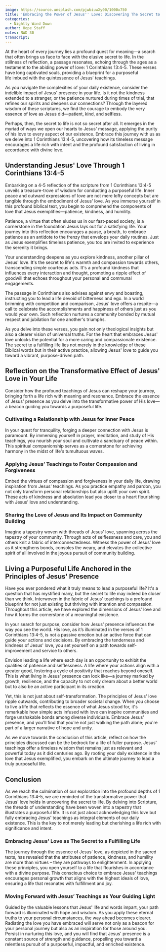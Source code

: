 ```yaml
---
image: https://source.unsplash.com/pjwbiuwXy00/1000x750
title: 'Embracing the Power of Jesus'' Love: Discovering The Secret to Life'
categories:
  - Nightly Wind Down
author: Hope Staff
notes: NWD 30
transcript:
---
```

At the heart of every journey lies a profound quest for meaning—a search that often brings us face to face with the elusive&nbsp;secret to life. In the stillness of reflection, a passage resonates, echoing through the ages as a testament to the abiding power of love:&nbsp;1 Corinthians 13:4-5. These verses have long captivated souls, providing a blueprint for a&nbsp;purposeful life&nbsp;imbued with the quintessence of Jesus' teachings.

As you navigate the complexities of your daily existence, consider the indelible impact of&nbsp;Jesus' presence&nbsp;in your life. Is it not the kindness extended to a stranger, or the patience nurtured during times of trial, that refines our spirits and deepens our connections? Through the layered wisdom of these scriptures, we find the courage to embody the very essence of love as Jesus did—patient, kind, and selfless.

Perhaps, then, the&nbsp;secret to life&nbsp;is not so secret after all. It emerges in the myriad of ways we open our hearts to Jesus' message, applying the purity of his love to every aspect of our existence. Embrace this journey with us as we delve into 1 Corinthians 13:4-5, uncovering how its timeless message encourages a life rich with intent and the profound satisfaction of living in accordance with divine love.

## Understanding Jesus' Love Through 1 Corinthians 13:4-5

Embarking on a 4-5 reflection of the scripture from 1 Corinthians 13:4-5 unveils a treasure-trove of wisdom for conducting a purposeful life. Inner peace and outward expressions of love are not mere lofty concepts but are tangible through the embodiment of Jesus' love. As you immerse yourself in this profound biblical text, you begin to comprehend the components of love that Jesus exemplifies—patience, kindness, and humility.

Patience, a virtue that often eludes us in our fast-paced society, is a cornerstone in the foundation Jesus lays out for a satisfying life. Your journey into this reflection encourages a pause, a breath, to embrace patience as an antidote to the frenzy that envelops your daily routines. Just as Jesus exemplifies timeless patience, you too are invited to experience the serenity it brings.

Your understanding deepens as you explore kindness, another pillar of Jesus' love. It's the secret to life's warmth and compassion towards others, transcending simple courteous acts. It's a profound kindness that influences every interaction and thought, promoting a ripple effect of goodwill that echoes throughout your personal and communal engagements.

The passage in Corinthians also advises against envy and boasting, instructing you to lead a life devoid of bitterness and ego. In a world brimming with competition and comparison, Jesus' love offers a respite—a call to celebrate the accomplishments and happiness of others just as you would your own. Such reflection nurtures a community bonded by mutual respect and jubilation for one another's triumphs.

As you delve into these verses, you gain not only theological insights but also a clearer vision of universal truths. For the heart that embraces Jesus' love unlocks the potential for a more caring and compassionate existence. The secret to a fulfilling life lies not merely in the knowledge of these Biblical words but in their active practice, allowing Jesus' love to guide you toward a vibrant, purpose-driven path.

## Reflection on the Transformative Effect of Jesus' Love in Your Life

Consider how the profound teachings of Jesus can reshape your journey, bringing forth a life rich with meaning and resonance. Embrace the essence of Jesus' presence as you delve into the transformative power of His love—a beacon guiding you towards a purposeful life.

### Cultivating a Relationship with Jesus for Inner Peace

In your quest for tranquility, forging a deeper connection with Jesus is paramount. By immersing yourself in prayer, meditation, and study of His teachings, you nourish your soul and cultivate a sanctuary of peace within. This spiritual companionship serves as a cornerstone for achieving harmony in the midst of life's tumultuous waves.

### Applying Jesus’ Teachings to Foster Compassion and Forgiveness

Embed the virtues of compassion and forgiveness in your daily life, drawing inspiration from Jesus' teachings. As you practice empathy and pardon, you not only transform personal relationships but also uplift your own spirit. These acts of kindness and absolution lead you closer to a heart flourishing with Jesus' love and understanding.

### Sharing the Love of Jesus and Its Impact on Community Building

Imagine a tapestry woven with threads of Jesus' love, spanning across the tapestry of your community. Through acts of selflessness and care, you and others knit a fabric of interconnectedness. Witness the power of Jesus’ love as it strengthens bonds, consoles the weary, and elevates the collective spirit of all involved in the joyous pursuit of community building.

## Living a Purposeful Life Anchored in the Principles of Jesus' Presence

Have you ever pondered what it truly means to lead a purposeful life? It's a question that has mystified many, but the secret to life may indeed be closer than we think. Interwoven in the fabric of Jesus' teachings is a profound blueprint for not just existing but thriving with intention and compassion. Throughout this article, we have explored the dimensions of Jesus' love and how it forms the cornerstone of a meaningful existence.

In your search for purpose, consider how Jesus' presence influences the way you see the world. His love, as it’s illuminated in the verses of 1 Corinthians 13:4-5, is not a passive emotion but an active force that can guide your actions and decisions. By embracing the tenderness and kindness of Jesus' love, you set yourself on a path towards self-improvement and service to others.

Envision leading a life where each day is an opportunity to exhibit the qualities of patience and selflessness. A life where your actions align with a greater good, fostering a cycle of positivity that reaches beyond oneself. This is what living in Jesus' presence can look like—a journey marked by growth, resilience, and the capacity to not only dream about a better world but to also be an active participant in its creation.

Yet, this is not just about self-transformation. The principles of Jesus' love ripple outwards, contributing to broader societal change. When you choose to live a life that reflects the essence of what Jesus stood for, it's remarkable how simple acts infused with love can inspire communities and forge unshakable bonds among diverse individuals. Embrace Jesus' presence, and you'll find that you're not just walking the path alone; you're part of a larger narrative of hope and unity.

As we move towards the conclusion of this article, reflect on how the principles discussed can be the bedrock for a life of fuller purpose. Jesus' teachings offer a timeless wisdom that remains just as relevant and powerful today as it did centuries ago. By rooting your daily existence in the love that Jesus exemplified, you embark on the ultimate journey to lead a truly purposeful life.

## Conclusion

As we reach the culmination of our exploration into the profound depths of 1 Corinthians 13:4-5, we are reminded of the transformative power that Jesus' love holds in uncovering the secret to life. By delving into Scripture, the threads of understanding have been woven into a tapestry that illustrates a purposeful life. It is not just about acknowledging this love but fully embracing Jesus' teachings as integral elements of our daily existence. This is the key to not merely leading but cherishing a life rich with significance and intent.

### Embracing Jesus' Love as The Secret to a Fulfilling Life

The journey through the essence of Jesus' love, as depicted in the sacred texts, has revealed that the attributes of patience, kindness, and humility are more than virtues – they are pathways to enlightenment. In applying these principles, you open yourself to a life that flourishes in accordance with a divine purpose. This conscious choice to embrace Jesus' teachings encourages personal growth that aligns with the highest ideals of love, ensuring a life that resonates with fulfillment and joy.

### Moving Forward with Jesus’ Teachings as Your Guiding Light

Guided by the valuable lessons that Jesus' life and words impart, your path forward is illuminated with hope and wisdom. As you apply these eternal truths to your personal circumstances, the way ahead becomes clearer. Radiating the love you have embraced will serve not only as a beacon for your personal journey but also as an inspiration for those around you. Persist in nurturing this love, and you will find that Jesus' presence is a constant source of strength and guidance, propelling you toward a relentless pursuit of a purposeful, impactful, and enriched existence.